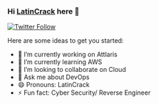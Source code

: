 ### Hi [LatinCrack][website] here 👋

[![Twitter Follow](https://img.shields.io/twitter/follow/LatinCrack?color=1DA1F2&label=LatinCrack&logo=twitter&style=for-the-badge)](https://twitter.com/LatinCrack)

Here are some ideas to get you started:

- 🔭 I’m currently working on Attlaris
- 🌱 I’m currently learning AWS
- 👯 I’m looking to collaborate on Cloud
- 💬 Ask me about DevOps
- 😄 Pronouns: LatinCrack
- ⚡ Fun fact: Cyber Security/ Reverse Engineer

<!-- LINKS -->

[website]: https://latincrack.click/
